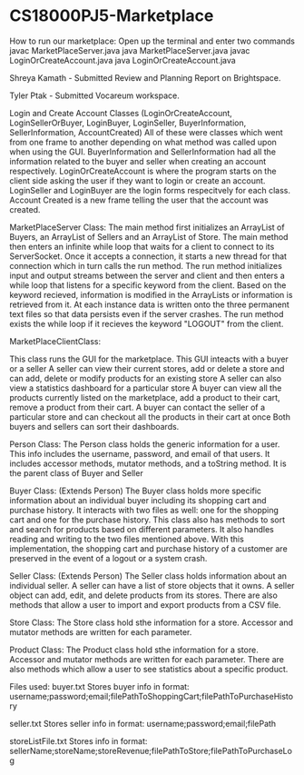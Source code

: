 # CS18000PJ5-Marketplace
How to run our marketplace: 
Open up the terminal and enter two commands 
javac MarketPlaceServer.java 
java MarketPlaceServer.java 
javac LoginOrCreateAccount.java
java LoginOrCreateAccount.java

Shreya Kamath - Submitted Review and Planning Report on Brightspace. 

Tyler Ptak - Submitted Vocareum workspace.


Login and Create Account Classes (LoginOrCreateAccount, LoginSellerOrBuyer, LoginBuyer, LoginSeller, 
BuyerInformation, SellerInformation, AccountCreated)
All of these were classes which went from one frame to another depending on what method was called upon when using the GUI. BuyerInformation and SellerInformation had all the information related to the buyer and seller when creating an account respectively. LoginOrCreateAccount is where the program starts on the client side asking the user if they want to login or create an account. LoginSeller and LoginBuyer are the login forms respecitvely for each class. Account Created is a new frame telling the user that the account was created.

MarketPlaceServer Class:
The main method first initializes an ArrayList of Buyers, an ArrayList of Sellers and an ArrayList of Store. The main method then enters an infinite while loop that waits for a client to connect to its ServerSocket. Once it accepts a connection, it starts a new thread for that connection which in turn calls the run method. The run method initializes input and output streams between the server and client and then enters a while loop that listens for a specific keyword from the client.
Based on the keyword recieved, information is modified in the ArrayLists or information is retrieved from it. At each instance data is written onto the three permanent text files so that data persists even if the server crashes. 
The run method exists the while loop if it recieves the keyword "LOGOUT" from the client.

MarketPlaceClientClass:

This class runs the GUI for the marketplace. This GUI inteacts with a buyer or a seller
A seller can view their current stores, add or delete a store and can add, delete or modify products
for an existing store
A seller can also view a statistics dashboard for a particular store
A buyer can view all the products currently listed on the marketplace, add a product to their cart,
remove a product from their cart.
A buyer can contact the seller of a particular store and can checkout all the products in their cart at once
Both buyers and sellers can sort their dashboards.

Person Class:
The Person class holds the generic information for a user. This info
includes the username, password, and email of that users. It includes 
accessor methods, mutator methods, and a toString method. It is the parent class 
of Buyer and Seller

Buyer Class: (Extends Person)
The Buyer class holds more specific information about an individual buyer including
its shopping cart and purchase history. It interacts with two files as well: one
for the shopping cart and one for the purchase history. This class also has methods 
to sort and search for products based on different parameters. It also handles
reading and writing to the two files mentioned above. With this implementation,
the shopping cart and purchase history of a customer are preserved in the event 
of a logout or a system crash. 

Seller Class: (Extends Person)
The Seller class holds information about an individual seller. A seller
can have a list of store objects that it owns. A seller object can add,
edit, and delete products from its stores. There are also methods that allow
a user to import and export products from a CSV file. 

Store Class:
The Store class hold sthe information for a store. Accessor and mutator
methods are written for each parameter.

Product Class:
The Product class hold sthe information for a store. Accessor and mutator
methods are written for each parameter. There are also methods which 
allow a user to see statistics about a specific product.

Files used:
buyer.txt
Stores buyer info in format:
username;password;email;filePathToShoppingCart;filePathToPurchaseHistory

seller.txt
Stores seller info in format:
username;password;email;filePath

storeListFile.txt
Stores info in format:
sellerName;storeName;storeRevenue;filePathToStore;filePathToPurchaseLog


